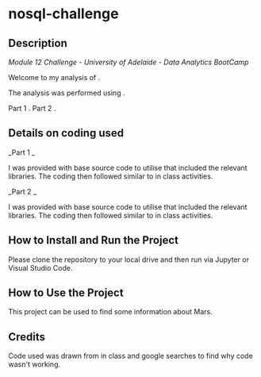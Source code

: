 # nosql-challenge

## Description
_Module 12 Challenge - University of Adelaide - Data Analytics BootCamp_

Welcome to my analysis of . 

The analysis was performed using .

Part 1 .
Part 2 .


## Details on coding used
_Part 1 _

I was provided with base source code to utilise that included the relevant libraries.
The coding then followed similar to in class activities.

_Part 2 _

I was provided with base source code to utilise that included the relevant libraries.
The coding then followed similar to in class activities.

## How to Install and Run the Project

Please clone the repository to your local drive and then run via Jupyter or Visual Studio Code.

## How to Use the Project

This project can be used to find some information about Mars.

## Credits

Code used was drawn from in class and google searches to find why code wasn't working.  

